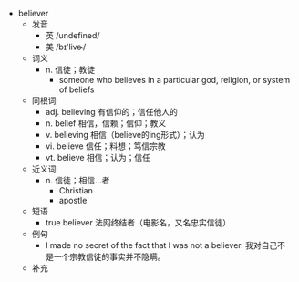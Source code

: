 - believer
  - 发音
    - 英 /undefined/
    - 美 /bɪ'livɚ/
  - 词义
    - n. 信徒；教徒
      - someone who believes in a particular god, religion, or system of beliefs
  - 同根词
    - adj. believing 有信仰的；信任他人的
    - n. belief 相信，信赖；信仰；教义
    - v. believing 相信（believe的ing形式）；认为
    - vi. believe 信任；料想；笃信宗教
    - vt. believe 相信；认为；信任
  - 近义词
    - n. 信徒；相信...者
      - Christian
      - apostle
  - 短语
    - true believer 法网终结者（电影名，又名忠实信徒）
  - 例句
    - I made no secret of the fact that I was not a believer. 我对自己不是一个宗教信徒的事实并不隐瞒。
  - 补充